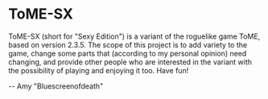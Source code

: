 # ToME-SX
ToME-SX (short for "Sexy Edition") is a variant of the roguelike game ToME, based on version 2.3.5. The scope of this project
is to add variety to the game, change some parts that (according to my personal opinion) need changing, and provide other people
who are interested in the variant with the possibility of playing and enjoying it too. Have fun!

-- Amy "Bluescreenofdeath"
